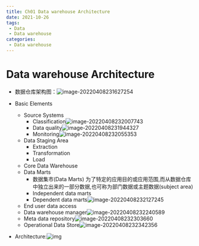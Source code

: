 ```yaml
---
title: Ch01 Data warehouse Architecture
date: 2021-10-26
tags:
 - Data
 - Data warehouse
categories:
 - Data warehouse
---
```


# Data warehouse Architecture

+ 数据仓库架构图：![image-20220408231627254](https://markdown-1301334775.cos.eu-frankfurt.myqcloud.com/markdown/image-20220408231627254.png)

+ Basic Elements

  + Source Systems
    + Classification![image-20220408232007743](https://markdown-1301334775.cos.eu-frankfurt.myqcloud.com/markdown/image-20220408232007743.png)
    + Data quality![image-20220408231944327](https://markdown-1301334775.cos.eu-frankfurt.myqcloud.com/markdown/image-20220408231944327.png)
    + Monitoring![image-20220408232055353](https://markdown-1301334775.cos.eu-frankfurt.myqcloud.com/markdown/image-20220408232055353.png)
  + Data Staging Area
    + Extraction
    + Transformation
    + Load
  + Core Data Warehouse
  + Data Marts
    + 数据集市(Data Marts) 为了特定的应用目的或应用范围,而从数据仓库中独立出来的一部分数据,也可称为部门数据或主题数据(subject area)
    + Independent data marts
    + Dependent data marts![image-20220408232127245](https://markdown-1301334775.cos.eu-frankfurt.myqcloud.com/markdown/image-20220408232127245.png)
  + End user data access
  + Data warehouse manager![image-20220408232240589](https://markdown-1301334775.cos.eu-frankfurt.myqcloud.com/markdown/image-20220408232240589.png)
  + Meta data repository![image-20220408232303660](https://markdown-1301334775.cos.eu-frankfurt.myqcloud.com/markdown/image-20220408232303660.png)
  + Operational Data Store![image-20220408232342356](https://markdown-1301334775.cos.eu-frankfurt.myqcloud.com/markdown/image-20220408232342356.png)

+ Architecture:![img](https://markdown-1301334775.cos.eu-frankfurt.myqcloud.com/markdown/c4d0568b-a707-403b-a9c3-8ab5f9349676-14899999.jpg)

  